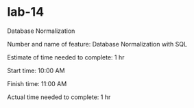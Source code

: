 # lab-14
Database Normalization

Number and name of feature: Database Normalization with SQL

Estimate of time needed to complete: 1 hr

Start time: 10:00 AM

Finish time: 11:00 AM

Actual time needed to complete: 1 hr